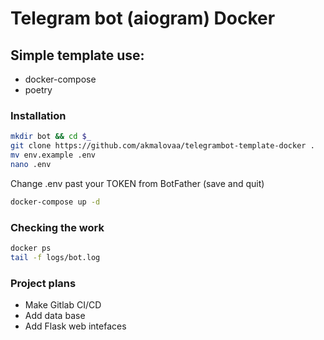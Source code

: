 # Telegram bot (aiogram) Docker
## Simple template use:
- docker-compose
- poetry

### Installation
```sh
mkdir bot && cd $_
git clone https://github.com/akmalovaa/telegrambot-template-docker .
mv env.example .env
nano .env
```

Change .env past your TOKEN from BotFather (save and quit)

```sh
docker-compose up -d
```



### Сhecking the work
```sh
docker ps
tail -f logs/bot.log
```

### Project plans
- Make Gitlab CI/CD
- Add data base
- Add Flask web intefaces
